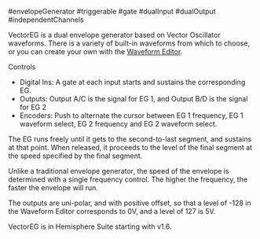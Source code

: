 #envelopeGenerator #triggerable #gate #dualInput #dualOutput #independentChannels 

VectorEG is a dual envelope generator based on Vector Oscillator waveforms. There is a variety of built-in waveforms from which to choose, or you can create your own with the [Waveform Editor](https://github.com/Chysn/O_C-HemisphereSuite/wiki/Waveform-Editor).

Controls
* Digital Ins: A gate at each input starts and sustains the corresponding EG.
* Outputs: Output A/C is the signal for EG 1, and Output B/D is the signal for EG 2
* Encoders: Push to alternate the cursor between EG 1 frequency, EG 1 waveform select, EG 2 frequency and EG 2 waveform select.

The EG runs freely until it gets to the second-to-last segment, and sustains at that point. When released, it proceeds to the level of the final segment at the speed specified by the final segment.

Unlike a traditional envelope generator, the speed of the envelope is determined with a single frequency control. The higher the frequency, the faster the envelope will run.

The outputs are uni-polar, and with positive offset, so that a level of -128 in the Waveform Editor corresponds to 0V, and a level of 127 is 5V.

VectorEG is in Hemisphere Suite starting with v1.6.